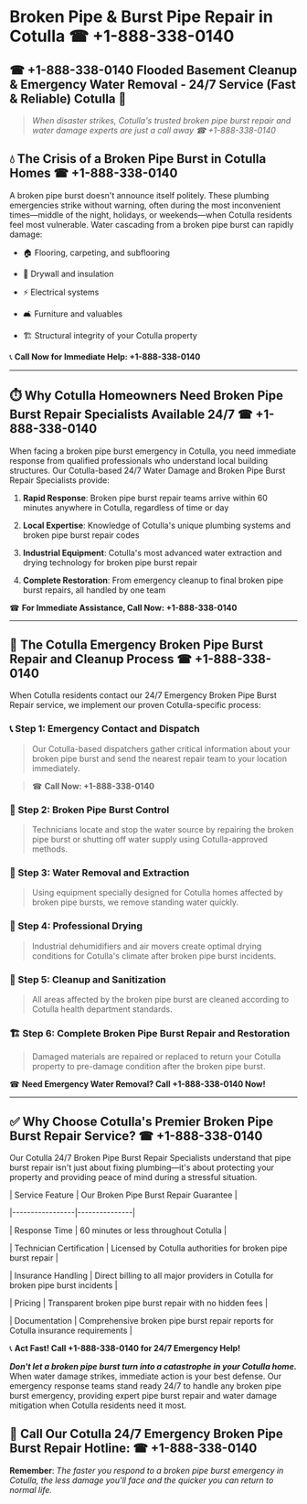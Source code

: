 # Broken Pipe & Burst Pipe Repair in Cotulla ☎ +1-888-338-0140  
## ☎ +1-888-338-0140 Flooded Basement Cleanup & Emergency Water Removal - 24/7 Service (Fast & Reliable) Cotulla 🚨  

> *When disaster strikes, Cotulla's trusted broken pipe burst repair and water damage experts are just a call away ☎ +1-888-338-0140*  

## 💧 The Crisis of a Broken Pipe Burst in Cotulla Homes ☎ +1-888-338-0140  

A broken pipe burst doesn't announce itself politely. These plumbing emergencies strike without warning, often during the most inconvenient times—middle of the night, holidays, or weekends—when Cotulla residents feel most vulnerable. Water cascading from a broken pipe burst can rapidly damage:  

* 🏠 Flooring, carpeting, and subflooring  
* 🧱 Drywall and insulation  
* ⚡ Electrical systems  
* 🛋️ Furniture and valuables  
* 🏗️ Structural integrity of your Cotulla property  

📞 **Call Now for Immediate Help: +1-888-338-0140**  

---  

## ⏱️ Why Cotulla Homeowners Need Broken Pipe Burst Repair Specialists Available 24/7 ☎ +1-888-338-0140  

When facing a broken pipe burst emergency in Cotulla, you need immediate response from qualified professionals who understand local building structures. Our Cotulla-based 24/7 Water Damage and Broken Pipe Burst Repair Specialists provide:  

1. **Rapid Response**: Broken pipe burst repair teams arrive within 60 minutes anywhere in Cotulla, regardless of time or day  
2. **Local Expertise**: Knowledge of Cotulla's unique plumbing systems and broken pipe burst repair codes  
3. **Industrial Equipment**: Cotulla's most advanced water extraction and drying technology for broken pipe burst repair  
4. **Complete Restoration**: From emergency cleanup to final broken pipe burst repairs, all handled by one team  

☎ **For Immediate Assistance, Call Now: +1-888-338-0140**  

---  

## 🔧 The Cotulla Emergency Broken Pipe Burst Repair and Cleanup Process ☎ +1-888-338-0140  

When Cotulla residents contact our 24/7 Emergency Broken Pipe Burst Repair service, we implement our proven Cotulla-specific process:  

### 📞 Step 1: Emergency Contact and Dispatch  
> Our Cotulla-based dispatchers gather critical information about your broken pipe burst and send the nearest repair team to your location immediately.  
> ☎ **Call Now: +1-888-338-0140**  

### 🚿 Step 2: Broken Pipe Burst Control  
> Technicians locate and stop the water source by repairing the broken pipe burst or shutting off water supply using Cotulla-approved methods.  

### 🌊 Step 3: Water Removal and Extraction  
> Using equipment specially designed for Cotulla homes affected by broken pipe bursts, we remove standing water quickly.  

### 💨 Step 4: Professional Drying  
> Industrial dehumidifiers and air movers create optimal drying conditions for Cotulla's climate after broken pipe burst incidents.  

### 🧼 Step 5: Cleanup and Sanitization  
> All areas affected by the broken pipe burst are cleaned according to Cotulla health department standards.  

### 🏗️ Step 6: Complete Broken Pipe Burst Repair and Restoration  
> Damaged materials are repaired or replaced to return your Cotulla property to pre-damage condition after the broken pipe burst.  

☎ **Need Emergency Water Removal? Call +1-888-338-0140 Now!**  

---  

## ✅ Why Choose Cotulla's Premier Broken Pipe Burst Repair Service? ☎ +1-888-338-0140  

Our Cotulla 24/7 Broken Pipe Burst Repair Specialists understand that pipe burst repair isn't just about fixing plumbing—it's about protecting your property and providing peace of mind during a stressful situation.  

| Service Feature | Our Broken Pipe Burst Repair Guarantee |  
|-----------------|---------------|  
| Response Time | 60 minutes or less throughout Cotulla |  
| Technician Certification | Licensed by Cotulla authorities for broken pipe burst repair |  
| Insurance Handling | Direct billing to all major providers in Cotulla for broken pipe burst incidents |  
| Pricing | Transparent broken pipe burst repair with no hidden fees |  
| Documentation | Comprehensive broken pipe burst repair reports for Cotulla insurance requirements |  

📞 **Act Fast! Call +1-888-338-0140 for 24/7 Emergency Help!**  

***Don't let a broken pipe burst turn into a catastrophe in your Cotulla home.*** When water damage strikes, immediate action is your best defense. Our emergency response teams stand ready 24/7 to handle any broken pipe burst emergency, providing expert pipe burst repair and water damage mitigation when Cotulla residents need it most.  

## 📱 Call Our Cotulla 24/7 Emergency Broken Pipe Burst Repair Hotline: ☎ +1-888-338-0140  

**Remember**: *The faster you respond to a broken pipe burst emergency in Cotulla, the less damage you'll face and the quicker you can return to normal life.*